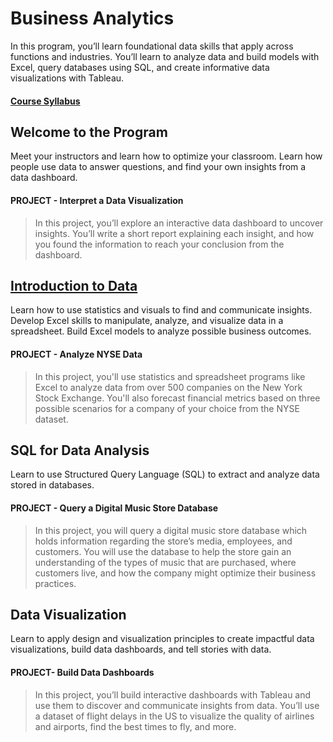 # Business Analytics

In this program, you’ll learn foundational data skills that apply across functions and industries. You’ll learn to analyze data and build models with Excel, query databases using SQL, and create informative data visualizations with Tableau.



#### [Course Syllabus](/Misc/Syllabus.pdf)



## Welcome to the Program
Meet your instructors and learn how to optimize your classroom. Learn how people use data to answer questions, and find your own insights from a data dashboard.

#### PROJECT - Interpret a Data Visualization
>In this project, you’ll explore an interactive data dashboard to uncover insights. You’ll write a short report explaining each insight, and how you found the information to reach your conclusion from the dashboard.



## [Introduction to Data](tree/main/Introduction-to-Data)
Learn how to use statistics and visuals to find and communicate insights. Develop Excel skills to manipulate, analyze, and visualize data in a spreadsheet. Build Excel models to analyze possible business outcomes.

#### PROJECT - Analyze NYSE Data
>In this project, you'll use statistics and spreadsheet programs like Excel to analyze data from over 500 companies on the New York Stock Exchange. You'll also forecast financial metrics based on three possible scenarios for a company of your choice from the NYSE dataset.



## SQL for Data Analysis
Learn to use Structured Query Language (SQL) to extract and analyze data stored in databases.

#### PROJECT - Query a Digital Music Store Database
>In this project, you will query a digital music store database which holds information regarding the store’s media, employees, and customers. You will use the database to help the store gain an understanding of the types of music that are purchased, where customers live, and how the company might optimize their business practices.



## Data Visualization
Learn to apply design and visualization principles to create impactful data visualizations, build data dashboards, and tell stories with data.

#### PROJECT- Build Data Dashboards
>In this project, you’ll build interactive dashboards with Tableau and use them to discover and communicate insights from data. You’ll use a dataset of flight delays in the US to visualize the quality of airlines and airports, find the best times to fly, and more.
